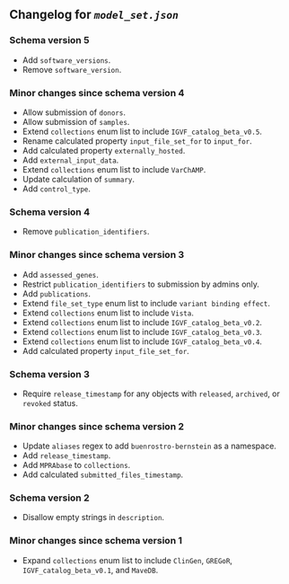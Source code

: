 ## Changelog for *`model_set.json`*

### Schema version 5

* Add `software_versions`.
* Remove `software_version`.

### Minor changes since schema version 4

* Allow submission of `donors`.
* Allow submission of `samples`.
* Extend `collections` enum list to include `IGVF_catalog_beta_v0.5`.
* Rename calculated property `input_file_set_for` to `input_for`.
* Add calculated property `externally_hosted`.
* Add `external_input_data`.
* Extend `collections` enum list to include `VarChAMP`.
* Update calculation of `summary`.
* Add `control_type`.

### Schema version 4

* Remove `publication_identifiers`.

### Minor changes since schema version 3

* Add `assessed_genes`.
* Restrict `publication_identifiers` to submission by admins only.
* Add `publications`.
* Extend `file_set_type` enum list to include `variant binding effect`.
* Extend `collections` enum list to include `Vista`.
* Extend `collections` enum list to include `IGVF_catalog_beta_v0.2`.
* Extend `collections` enum list to include `IGVF_catalog_beta_v0.3`.
* Extend `collections` enum list to include `IGVF_catalog_beta_v0.4`.
* Add calculated property `input_file_set_for`.

### Schema version 3

* Require `release_timestamp` for any objects with `released`, `archived`, or `revoked` status.

### Minor changes since schema version 2

* Update `aliases` regex to add `buenrostro-bernstein` as a namespace.
* Add `release_timestamp`.
* Add `MPRAbase` to `collections`.
* Add calculated `submitted_files_timestamp`.

### Schema version 2

* Disallow empty strings in `description`.

### Minor changes since schema version 1
* Expand `collections` enum list to include `ClinGen`, `GREGoR`, `IGVF_catalog_beta_v0.1`, and `MaveDB`.
